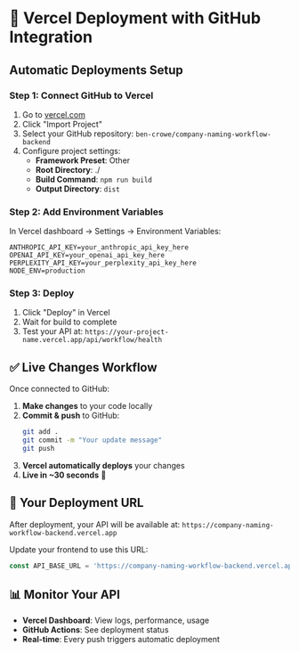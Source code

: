 # 🚀 Vercel Deployment with GitHub Integration

## Automatic Deployments Setup

### Step 1: Connect GitHub to Vercel
1. Go to [vercel.com](https://vercel.com)
2. Click "Import Project"
3. Select your GitHub repository: `ben-crowe/company-naming-workflow-backend`
4. Configure project settings:
   - **Framework Preset**: Other
   - **Root Directory**: ./
   - **Build Command**: `npm run build`
   - **Output Directory**: `dist`

### Step 2: Add Environment Variables
In Vercel dashboard → Settings → Environment Variables:

```
ANTHROPIC_API_KEY=your_anthropic_api_key_here
OPENAI_API_KEY=your_openai_api_key_here
PERPLEXITY_API_KEY=your_perplexity_api_key_here
NODE_ENV=production
```

### Step 3: Deploy
1. Click "Deploy" in Vercel
2. Wait for build to complete
3. Test your API at: `https://your-project-name.vercel.app/api/workflow/health`

## ✅ Live Changes Workflow

Once connected to GitHub:

1. **Make changes** to your code locally
2. **Commit & push** to GitHub:
   ```bash
   git add .
   git commit -m "Your update message"
   git push
   ```
3. **Vercel automatically deploys** your changes
4. **Live in ~30 seconds** 🚀

## 🔗 Your Deployment URL
After deployment, your API will be available at:
`https://company-naming-workflow-backend.vercel.app`

Update your frontend to use this URL:
```javascript
const API_BASE_URL = 'https://company-naming-workflow-backend.vercel.app/api/workflow';
```

## 📊 Monitor Your API
- **Vercel Dashboard**: View logs, performance, usage
- **GitHub Actions**: See deployment status
- **Real-time**: Every push triggers automatic deployment
